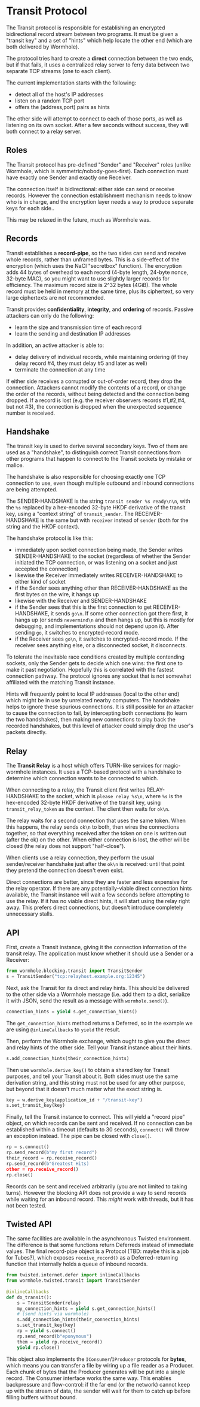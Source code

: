 # Transit Protocol

The Transit protocol is responsible for establishing an encrypted
bidirectional record stream between two programs. It must be given a "transit
key" and a set of "hints" which help locate the other end (which are both
delivered by Wormhole).

The protocol tries hard to create a **direct** connection between the two
ends, but if that fails, it uses a centralized relay server to ferry data
between two separate TCP streams (one to each client).

The current implementation starts with the following:

* detect all of the host's IP addresses
* listen on a random TCP port
* offers the (address,port) pairs as hints

The other side will attempt to connect to each of those ports, as well as
listening on its own socket. After a few seconds without success, they will
both connect to a relay server.

## Roles

The Transit protocol has pre-defined "Sender" and "Receiver" roles (unlike
Wormhole, which is symmetric/nobody-goes-first). Each connection must have
exactly one Sender and exactly one Receiver.

The connection itself is bidirectional: either side can send or receive
records. However the connection establishment mechanism needs to know who is
in charge, and the encryption layer needs a way to produce separate keys for
each side..

This may be relaxed in the future, much as Wormhole was.

## Records

Transit establishes a **record-pipe**, so the two sides can send and receive
whole records, rather than unframed bytes. This is a side-effect of the
encryption (which uses the NaCl "secretbox" function). The encryption adds 44
bytes of overhead to each record (4-byte length, 24-byte nonce, 32-byte MAC),
so you might want to use slightly larger records for efficiency. The maximum
record size is 2^32 bytes (4GiB). The whole record must be held in memory at
the same time, plus its ciphertext, so very large ciphertexts are not
recommended.

Transit provides **confidentiality**, **integrity**, and **ordering** of
records. Passive attackers can only do the following:

* learn the size and transmission time of each record
* learn the sending and destination IP addresses

In addition, an active attacker is able to:

* delay delivery of individual records, while maintaining ordering (if they
  delay record #4, they must delay #5 and later as well)
* terminate the connection at any time

If either side receives a corrupted or out-of-order record, they drop the
connection. Attackers cannot modify the contents of a record, or change the
order of the records, without being detected and the connection being
dropped. If a record is lost (e.g. the receiver observers records #1,#2,#4,
but not #3), the connection is dropped when the unexpected sequence number is
received.

## Handshake

The transit key is used to derive several secondary keys. Two of them are
used as a "handshake", to distinguish correct Transit connections from other
programs that happen to connect to the Transit sockets by mistake or malice.

The handshake is also responsible for choosing exactly one TCP connection to
use, even though multiple outbound and inbound connections are being
attempted.

The SENDER-HANDSHAKE is the string `transit sender %s ready\n\n`, with the
`%s` replaced by a hex-encoded 32-byte HKDF derivative of the transit key,
using a "context string" of `transit_sender`. The RECEIVER-HANDSHAKE is the
same but with `receiver` instead of `sender` (both for the string and the
HKDF context).

The handshake protocol is like this:

* immediately upon socket connection being made, the Sender writes
  SENDER-HANDSHAKE to the socket (regardless of whether the Sender initiated
  the TCP connection, or was listening on a socket and just accepted the
  connection)
* likewise the Receiver immediately writes RECEIVER-HANDSHAKE to either kind
  of socket
* if the Sender sees anything other than RECEIVER-HANDSHAKE as the first
  bytes on the wire, it hangs up
* likewise with the Receiver and SENDER-HANDSHAKE
* if the Sender sees that this is the first connection to get
  RECEIVER-HANDSHAKE, it sends `go\n`. If some other connection got there
  first, it hangs up (or sends `nevermind\n` and then hangs up, but this is
  mostly for debugging, and implementations should not depend upon it). After
  sending `go`, it switches to encrypted-record mode.
* if the Receiver sees `go\n`, it switches to encrypted-record mode. If the
  receiver sees anything else, or a disconnected socket, it disconnects.

To tolerate the inevitable race conditions created by multiple contending
sockets, only the Sender gets to decide which one wins: the first one to make
it past negotiation. Hopefully this is correlated with the fastest connection
pathway. The protocol ignores any socket that is not somewhat affiliated with
the matching Transit instance.

Hints will frequently point to local IP addresses (local to the other end)
which might be in use by unrelated nearby computers. The handshake helps to
ignore these spurious connections. It is still possible for an attacker to
cause the connection to fail, by intercepting both connections (to learn the
two handshakes), then making new connections to play back the recorded
handshakes, but this level of attacker could simply drop the user's packets
directly.

## Relay

The **Transit Relay** is a host which offers TURN-like services for
magic-wormhole instances. It uses a TCP-based protocol with a handshake to
determine which connection wants to be connected to which.

When connecting to a relay, the Transit client first writes RELAY-HANDSHAKE
to the socket, which is `please relay %s\n`, where `%s` is the hex-encoded
32-byte HKDF derivative of the transit key, using `transit_relay_token` as
the context. The client then waits for `ok\n`.

The relay waits for a second connection that uses the same token. When this
happens, the relay sends `ok\n` to both, then wires the connections together,
so that everything received after the token on one is written out (after the
ok) on the other. When either connection is lost, the other will be closed
(the relay does not support "half-close").

When clients use a relay connection, they perform the usual sender/receiver
handshake just after the `ok\n` is received: until that point they pretend
the connection doesn't even exist.

Direct connections are better, since they are faster and less expensive for
the relay operator. If there are any potentially-viable direct connection
hints available, the Transit instance will wait a few seconds before
attempting to use the relay. If it has no viable direct hints, it will start
using the relay right away. This prefers direct connections, but doesn't
introduce completely unnecessary stalls.

## API

First, create a Transit instance, giving it the connection information of the
transit relay. The application must know whether it should use a Sender or a
Receiver:

```python
from wormhole.blocking.transit import TransitSender
s = TransitSender("tcp:relayhost.example.org:12345")
```

Next, ask the Transit for its direct and relay hints. This should be
delivered to the other side via a Wormhole message (i.e. add them to a dict,
serialize it with JSON, send the result as a message with `wormhole.send()`). 

```python
connection_hints = yield s.get_connection_hints()
```

The `get_connection_hints` method returns a Deferred, so in the example we are 
using `@inlineCallbacks` to `yield` the result.

Then, perform the Wormhole exchange, which ought to give you the direct and
relay hints of the other side. Tell your Transit instance about their hints.

```python
s.add_connection_hints(their_connection_hints)
```

Then use `wormhole.derive_key()` to obtain a shared key for Transit purposes,
and tell your Transit about it. Both sides must use the same derivation
string, and this string must not be used for any other purpose, but beyond
that it doesn't much matter what the exact string is.

```python
key = w.derive_key(application_id + "/transit-key")
s.set_transit_key(key)
```

Finally, tell the Transit instance to connect. This will yield a "record
pipe" object, on which records can be sent and received. If no connection can
be established within a timeout (defaults to 30 seconds), `connect()` will
throw an exception instead. The pipe can be closed with `close()`.

```python
rp = s.connect()
rp.send_record(b"my first record")
their_record = rp.receive_record()
rp.send_record(b"Greatest Hits)
other = rp.receive_record()
rp.close()
```

Records can be sent and received arbitrarily (you are not limited to taking
turns). However the blocking API does not provide a way to send records while
waiting for an inbound record. This *might* work with threads, but it has not
been tested.

## Twisted API

The same facilities are available in the asynchronous Twisted environment.
The difference is that some functions return Deferreds instead of immediate
values. The final record-pipe object is a Protocol (TBD: maybe this is a job
for Tubes?), which exposes `receive_record()` as a Deferred-returning
function that internally holds a queue of inbound records.

```python
from twisted.internet.defer import inlineCallbacks
from wormhole.twisted.transit import TransitSender
 
@inlineCallbacks
def do_transit():
    s = TransitSender(relay)
    my_connection_hints = yield s.get_connection_hints()
    # (send hints via wormhole)
    s.add_connection_hints(their_connection_hints)
    s.set_transit_key(key)
    rp = yield s.connect()
    rp.send_record(b"eponymous")
    them = yield rp.receive_record()
    yield rp.close()
```

This object also implements the `IConsumer`/`IProducer` protocols for
**bytes**, which means you can transfer a file by wiring up a file reader as
a Producer. Each chunk of bytes that the Producer generates will be put into
a single record. The Consumer interface works the same way. This enables
backpressure and flow-control: if the far end (or the network) cannot keep up
with the stream of data, the sender will wait for them to catch up before
filling buffers without bound.

